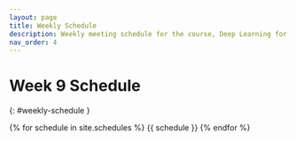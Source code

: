 ```yaml
---
layout: page
title: Weekly Schedule
description: Weekly meeting schedule for the course, Deep Learning for Robot Perception at the University of Michigan.
nav_order: 4
---
```



# Week 9 Schedule
{: #weekly-schedule }

{% for schedule in site.schedules %}
{{ schedule }}
{% endfor %}
